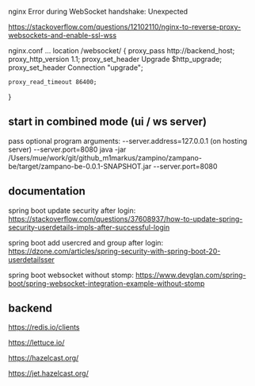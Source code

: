 
nginx Error during WebSocket handshake: Unexpected


https://stackoverflow.com/questions/12102110/nginx-to-reverse-proxy-websockets-and-enable-ssl-wss

nginx.conf
...
location /websocket/ {
    proxy_pass http://backend_host;
    proxy_http_version 1.1;
    proxy_set_header Upgrade $http_upgrade;
    proxy_set_header Connection "upgrade";

    proxy_read_timeout 86400;
}


## start in combined mode (ui / ws server)

pass optional program arguments: --server.address=127.0.0.1  (on hosting server)
                                 --server.port=8080
java -jar /Users/mue/work/git/github_m1markus/zampino/zampano-be/target/zampano-be-0.0.1-SNAPSHOT.jar --server.port=8080


## documentation

spring boot update security after login: https://stackoverflow.com/questions/37608937/how-to-update-spring-security-userdetails-impls-after-successful-login

spring boot add usercred and group after login: https://dzone.com/articles/spring-security-with-spring-boot-20-userdetailsser

spring boot websocket without stomp: https://www.devglan.com/spring-boot/spring-websocket-integration-example-without-stomp

## backend

https://redis.io/clients

https://lettuce.io/

https://hazelcast.org/

https://jet.hazelcast.org/
